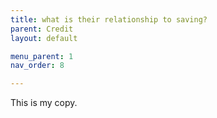 ```yaml
---
title: what is their relationship to saving? 
parent: Credit
layout: default

menu_parent: 1
nav_order: 8

---
```


This is my copy.
